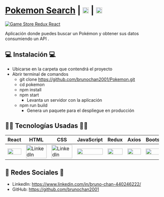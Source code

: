 # [Pokemon Search](https://game-store-redux-react.netlify.app) | [<img src="https://i.postimg.cc/J7BLFtdc/linkedin.png" alt="LinkedIn" class="footer-nav__link-image" height="20px" />](https://www.linkedin.com/in/bruno-chan-440246222/) | [<img src="https://i.postimg.cc/5NBMxTJX/github.png" alt="GitHub" class="footer-nav__link-image" height="20px" />](https://github.com/brunochan2001)

[![Game Store Redux React](https://i.postimg.cc/3RzqVCf6/e69200bf-bd95-4cb8-b5ac-67b24ceaf22b.jpg)](https://i.postimg.cc/3RzqVCf6/e69200bf-bd95-4cb8-b5ac-67b24ceaf22b.jpg)

Aplicación donde puedes buscar un Pokémon y obtener sus datos consumiendo un API .

## 💻 Instalación 💻

- Ubicarse en la carpeta que contendrá el proyecto
- Abrir terminal de comandos
  - git clone https://github.com/brunochan2001/Pokemon.git
  - cd pokemon
  - npm install
  - npm start
    - Levanta un servidor con la aplicación
  - npm run build
    - Genera un paquete para el despliegue en producción

## 👨‍💻 Tecnologías Usadas 👨‍💻

<table>
    <thead>
      <tr>
        <th>React</th>
        <th>HTML</th>
        <th>CSS</th>
        <th>JavaScript</th>
        <th>Redux</th>
        <th>Axios</th>
        <th>Bootstrap</th>
      </tr>
    </thead>
    <tbody>
      <tr>
        <td>
          <img src="https://upload.wikimedia.org/wikipedia/commons/thumb/a/a7/React-icon.svg/1280px-React-icon.svg.png"
            width="100%" />
        </td>
        <td>
          <img src="https://i.postimg.cc/rF6WrLjr/html.png" alt="LinkedIn" class="footer-nav__link-image"
            width="100%" />
        </td>
        <td>
          <img src="https://i.postimg.cc/mgSDG9F2/css.png" alt="LinkedIn" class="footer-nav__link-image"
            width="100%" />
        </td>
        <td>
          <img
            src="https://upload.wikimedia.org/wikipedia/commons/thumb/9/99/Unofficial_JavaScript_logo_2.svg/1200px-Unofficial_JavaScript_logo_2.svg.png"
            width="100%" />
        </td>
        <td>
          <img src="https://upload.wikimedia.org/wikipedia/commons/4/49/Redux.png" width="100%" />
        </td>
        <td>
          <img
            src="https://upload.wikimedia.org/wikipedia/commons/thumb/3/35/Axios_logo_%282017%29.svg/1200px-Axios_logo_%282017%29.svg.png"
            width="100%" />
        </td>
        <td>
          <img
            src="https://upload.wikimedia.org/wikipedia/commons/thumb/b/b2/Bootstrap_logo.svg/1200px-Bootstrap_logo.svg.png"
            width="100%" />
        </td>
      </tr>
    </tbody>
  </table>

## 🤗 Redes Sociales 🤗

- LinkedIn: https://www.linkedin.com/in/bruno-chan-440246222/
- GitHub: https://github.com/brunochan2001
